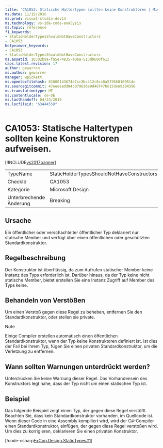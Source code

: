 ```yaml
---
title: 'CA1053: Statische Haltertypen sollten keine Konstruktoren | Microsoft-Dokumentation'
ms.date: 11/15/2016
ms.prod: visual-studio-dev14
ms.technology: vs-ide-code-analysis
ms.topic: reference
f1_keywords:
- StaticHolderTypesShouldNotHaveConstructors
- CA1053
helpviewer_keywords:
- CA1053
- StaticHolderTypesShouldNotHaveConstructors
ms.assetid: 10302b9a-fa5e-4935-a06a-513d9600f613
caps.latest.revision: 17
author: gewarren
ms.author: gewarren
manager: wpickett
ms.openlocfilehash: 83000143674e7cc3bc412c0ca8a579660160514c
ms.sourcegitcommit: 47eeeeadd84c879636e9d48747b615de69384356
ms.translationtype: HT
ms.contentlocale: de-DE
ms.lasthandoff: 04/23/2019
ms.locfileid: "63444558"
---
```

# <a name="ca1053-static-holder-types-should-not-have-constructors"></a>CA1053: Statische Haltertypen sollten keine Konstruktoren aufweisen.
[!INCLUDE[vs2017banner](../includes/vs2017banner.md)]

|||
|-|-|
|TypeName|StaticHolderTypesShouldNotHaveConstructors|
|CheckId|CA1053|
|Kategorie|Microsoft.Design|
|Unterbrechende Änderung|Breaking|

## <a name="cause"></a>Ursache
 Ein öffentlicher oder verschachtelter öffentlicher Typ deklariert nur statische Member und verfügt über einen öffentlichen oder geschützten Standardkonstruktor.

## <a name="rule-description"></a>Regelbeschreibung
 Der Konstruktor ist überflüssig, da zum Aufrufen statischer Member keine Instanz des Typs erforderlich ist. Darüber hinaus, da der Typ keine nicht statische Member, bietet erstellen Sie eine Instanz Zugriff auf Member des Typs keine.

## <a name="how-to-fix-violations"></a>Behandeln von Verstößen
 Um einen Verstoß gegen diese Regel zu beheben, entfernen Sie den Standardkonstruktor, oder stellen sie private.

> [!NOTE]
> Einige Compiler erstellen automatisch einen öffentlichen Standardkonstruktor, wenn der Typ keine Konstruktoren definiert ist. Ist dies der Fall bei Ihrem Typ, fügen Sie einen privaten Standardkonstruktor, um die Verletzung zu entfernen.

## <a name="when-to-suppress-warnings"></a>Wann sollten Warnungen unterdrückt werden?
 Unterdrücken Sie keine Warnung dieser Regel. Das Vorhandensein des Konstruktors legt nahe, dass der Typ nicht um einen statischen Typ ist.

## <a name="example"></a>Beispiel
 Das folgende Beispiel zeigt einen Typ, der gegen diese Regel verstößt. Beachten Sie, dass kein Standardkonstruktor vorhanden, im Quellcode ist. Wenn dieser Code in eine Assembly kompiliert wird, wird der C#-Compiler einen Standardkonstruktor, einfügen, der gegen diese Regel verstoßen wird. Um dies zu korrigieren, deklarieren Sie einen privaten Konstruktor.

 [!code-csharp[FxCop.Design.StaticTypes#1](../snippets/csharp/VS_Snippets_CodeAnalysis/FxCop.Design.StaticTypes/cs/FxCop.Design.StaticTypes.cs#1)]
